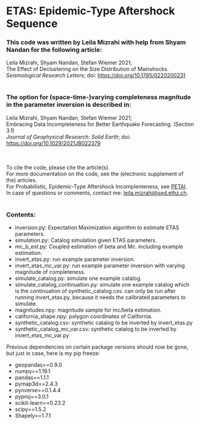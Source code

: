 # ETAS: Epidemic-Type Aftershock Sequence

### This code was written by Leila Mizrahi with help from Shyam Nandan for the following article:

Leila Mizrahi, Shyam Nandan, Stefan Wiemer 2021;<br/>The Effect of Declustering on the Size Distribution of Mainshocks.<br/>
_Seismological Research Letters_; doi: https://doi.org/10.1785/0220200231<br/>
<br/>


### The option for (space-time-)varying completeness magnitude in the parameter inversion is described in:

Leila Mizrahi, Shyam Nandan, Stefan Wiemer 2021;<br/> Embracing Data Incompleteness for Better Earthquake Forecasting. (Section 3.1)<br/>
_Journal of Geophysical Research: Solid Earth_; doi: https://doi.org/10.1029/2021JB022379<br/>
<br/>
<br/>

To cite the code, please cite the article(s).<br/>
For more documentation on the code, see the (electronic supplement of the) articles.<br/>
For Probabilistic, Epidemic-Type Aftershock Incomplenteness, see [PETAI](https://github.com/lmizrahi/petai).<br/>
In case of questions or comments, contact me: leila.mizrahi@sed.ethz.ch.
<br/>
<br/>
### Contents:
* inversion.py: Expectation Maximization algorithm to estimate ETAS parameters.
* simulation.py: Catalog simulation given ETAS parameters.
* mc_b_est.py: Coupled estimation of beta and Mc. including example estimation.
* invert_etas.py: run example parameter inversion.
* invert_etas_mc_var.py: run example parameter inversion with varying magnitude of completeness.
* simulate_catalog.py: simulate one example catalog.
* simulate_catalog_continuation.py: simulate one example catalog which is the continuation of synthetic_catalog.csv. can only be run after running invert_etas.py, because it needs the calibrated parameters to simulate.
* magnitudes.npy: magnitude sample for mc/beta estimation.
* california_shape.npy: polygon coordinates of California.
* synthetic_catalog.csv: synthetic catalog to be inverted by invert_etas.py
* synthetic_catalog_mc_var.csv: synthetic catalog to be inverted by invert_etas_mc_var.py


Previous dependencies on certain package versions should now be gone, but just in case, here is my pip freeze:<br/>

* geopandas==0.9.0
* numpy==1.19.1
* pandas==1.1.1
* pymap3d==2.4.3
* pynverse==0.1.4.4
* pyproj==3.0.1
* scikit-learn==0.23.2
* scipy==1.5.2
* Shapely==1.7.1
